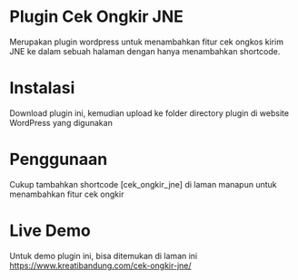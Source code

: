 # Plugin Cek Ongkir JNE

Merupakan plugin wordpress untuk menambahkan fitur cek ongkos kirim JNE ke dalam sebuah halaman dengan hanya menambahkan shortcode.

# Instalasi

Download plugin ini, kemudian upload ke folder directory plugin di website WordPress yang digunakan

# Penggunaan

Cukup tambahkan shortcode [cek_ongkir_jne] di laman manapun untuk menambahkan fitur cek ongkir

# Live Demo

Untuk demo plugin ini, bisa ditemukan di laman ini https://www.kreatibandung.com/cek-ongkir-jne/
